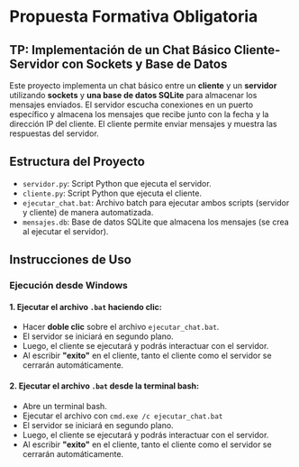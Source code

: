 # Propuesta Formativa Obligatoria
## TP: Implementación de un Chat Básico Cliente-Servidor con Sockets y Base de Datos

Este proyecto implementa un chat básico entre un **cliente** y un **servidor** utilizando **sockets** y **una base de datos SQLite** para almacenar los mensajes enviados. El servidor escucha conexiones en un puerto específico y almacena los mensajes que recibe junto con la fecha y la dirección IP del cliente. El cliente permite enviar mensajes y muestra las respuestas del servidor.

## Estructura del Proyecto

- `servidor.py`: Script Python que ejecuta el servidor.
- `cliente.py`: Script Python que ejecuta el cliente.
- `ejecutar_chat.bat`: Archivo batch para ejecutar ambos scripts (servidor y cliente) de manera automatizada.
- `mensajes.db`: Base de datos SQLite que almacena los mensajes (se crea al ejecutar el servidor).

## Instrucciones de Uso

### Ejecución desde Windows

#### 1. Ejecutar el archivo `.bat` haciendo clic:
   - Hacer **doble clic** sobre el archivo `ejecutar_chat.bat`.
   - El servidor se iniciará en segundo plano.
   - Luego, el cliente se ejecutará y podrás interactuar con el servidor.
   - Al escribir **"exito"** en el cliente, tanto el cliente como el servidor se cerrarán automáticamente.

#### 2. Ejecutar el archivo `.bat` desde la terminal bash:
   - Abre un terminal bash.
   - Ejecutar el archivo con `cmd.exe /c ejecutar_chat.bat`
   - El servidor se iniciará en segundo plano.
   - Luego, el cliente se ejecutará y podrás interactuar con el servidor.
   - Al escribir **"exito"** en el cliente, tanto el cliente como el servidor se cerrarán automáticamente.
 
